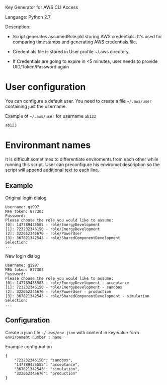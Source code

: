 Key Generator for AWS CLI Access

Language: Python 2.7

Description:

* Script generates assumedRole.pkl storing AWS credentials. It's used for comparing timestamps and generating AWS credentials file.

* Credentials file is stored in User profile ~/.aws directory.

* If Credentials are going to expire in <5 minutes, user needs to provide UID/Token/Password again

# User configuration
You can configure a default user. You need to create a file `~/.aws/user` containing just the username.

Example of `~/.aws/user` for username `ab123`

```
ab123
```

# Environmant names
It is difficult sometimes to differentiate enviroments from each other while running this script. User can preconfigure his enviromet description so the script will append additional text to each line.

## Example
Original login dialog
```
Username: gi997
MFA token: 877303
Password: 
Please choose the role you would like to assume:
[0]: 147789435585 - role/EnergyDevelopment
[1]: 723232346150 - role/EnergyDevelopment
[2]: 322652345670 - role/PowerUser
[3]: 367821342543 - role/SharedComponentDevelopment
Selection: 
...
```

New login dialog
```
Username: gi997
MFA token: 877303
Password: 
Please choose the role you would like to assume:
[0]: 147789435585 - role/EnergyDevelopment - acceptance
[1]: 723232346150 - role/EnergyDevelopment - sandbox
[2]: 322652345670 - role/PowerUser - production
[3]: 367821342543 - role/SharedComponentDevelopment - simulation
Selection: 
...
```


## Configuration
Create a json file `~/.aws/env.json` with content in key:value form `environment number : name`

Example configuration
```
{
    "723232346150": "sandbox",
    "147789435585": "acceptance",
    "367821342543": "simulation",
    "322652345670": "production"
}
```
